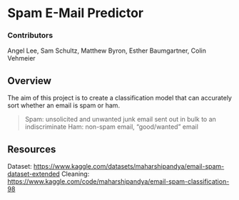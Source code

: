 # Spam E-Mail Predictor
### Contributors
Angel Lee, Sam Schultz, Matthew Byron, Esther Baumgartner, Colin Vehmeier

## Overview
The aim of this project is to create a classification model that can accurately sort whether an email is spam or ham. 
> Spam: unsolicited and unwanted junk email sent out in bulk to an indiscriminate
> Ham: non-spam email, “good/wanted” email

## Resources
Dataset: https://www.kaggle.com/datasets/maharshipandya/email-spam-dataset-extended
Cleaning: https://www.kaggle.com/code/maharshipandya/email-spam-classification-98
